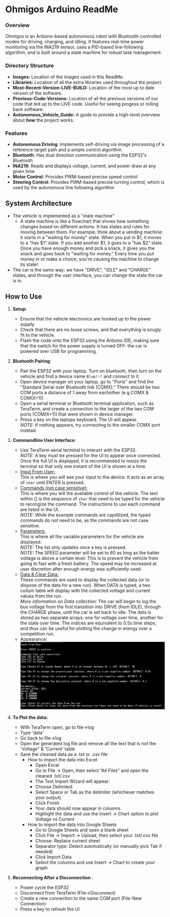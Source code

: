 # Ohmigos Arduino ReadMe

### Overview
Ohmigos is an Arduino-based autonomous robot with Bluetooth-controlled modes for driving, charging, and idling. It features real-time power monitoring via the INA219 sensor, uses a PID-based line-following algorithm, and is built around a state machine for robust task management.

### Directory Structure
- **Images:** Location of the images used in this ReadMe.
- **Libraries:** Location of all the extra libraries used throughout the project.
- **Most-Recent-Version-LIVE-BUILD:** Location of the most up to date version of the software.
- **Previous-Code-Versions:** Location of all the previous versions of our code that led up to the LIVE code. Useful for seeing progess or rolling back software.
- **Autonomous_Vehicle_Guide:** A guide to provide a high-level overview about ***how*** the project works.

### Features
- **Autonomous Driving**: Implements self-driving via image processing of a reference target path and a simple control algorithm
- **Bluetooth**: Has dual direction communication using the ESP32's Bluetooth
- **INA219**: Reads and displays voltage, current, and power draw at any given time
- **Motor Control**: Provides PWM-based precise speed control
- **Steering Control**: Provides PWM-based precise turning control, which is used by the autonomous line following algorithm

## System Architecture
- The vehicle is implemented as a "state machine"
   - A state machine is like a flowchart that shows how something changes based on different actions. It has states and rules for moving between them. For example, think about a vending machine: it starts in a "waiting for money" state. When you put in $1, it moves to a "has $1" state. If you add another $1, it goes to a "has $2" state. Once you have enough money and pick a snack, it gives you the snack and goes back to "waiting for money." Every time you put money in or make a choice, you're causing the machine to change its state!
- The car is the same way: we have "DRIVE", "IDLE" and "CHARGE" states, and through the user interface, you can change the state the car is in.

## How to Use
1. **Setup**:
   - Ensure that the vehicle electronics are hooked up to the power supply.
   - Check that there are no loose screws, and that everything is snugly fit to the vehicle.
   - Flash the code onto the ESP32 using the Arduino IDE, making sure that the switch for the power supply is turned OFF: the car is powered over USB for programming.

2. **Bluetooth Pairing**:
   - Pair the ESP32 with your laptop. Turn on bluetooth, then turn on the vehicle and find a device name `Blue!!!` and connect to it.
   - Open device manager on your laptop, go to "Ports" and find the "Standard Serial over Bluetooth link (COMX)." There should be two COM ports a distance of 1 away from eachother (e.g COMX & COM(X+1))
   - Open a serial terminal or Bluetooth terminal application, such as TeraTerm, and create a connection to the larger of the two COM ports (COM(X+1)) that were shown in device manager.
   - Press a key on the laptops keyboard. The UI will appear.  
   *NOTE:* If nothing appears, try connecting to the smaller COMX port instead.

3. **Commandline User Interface**:
   - Use TeraTerm serial terminal to interact with the ESP32.  
   *NOTE:* A key must be pressed for the UI to appear once connected. Once the full UI is
   displayed, it is recommended to resize the terminal so that only one instant of the UI
   is shown at a time.
   - <ins>Input From User:</ins>  
   This is where you will see your input to the device. It acts as an array of `char` until 
   ENTER is pressed.
   - <ins>Commands (not case sensitive):</ins>  
   This is where you will the avaliable control of the vehicle. The text within [] is the 
   sequence of `char` that need to be typed for the vehicle to recongize the command. The 
   instructions to use each command are listed in the UI.  
   *NOTE:* While the example commands are capitilized, the typed commands do not need to be, as the commands are not case sensitive.
   - <ins>Parameters:</ins>  
   This is where all the variable parameters for the vehicle are displayed.  
   *NOTE:* The list only updates once a key is pressed.  
   *NOTE:* The SPEED parameter will be set to 60 as long as the batter voltage is above a
   certain level. This is to prevent the vehicle from going to fast with a fresh battery.
   The speed may be increased at user discretion after enough energy was sufficiently used.
   - <ins>Data & Clear Data:</ins>  
   These commands are used to display the collected data (or to dispose of the data for a new run). When DATA is typed, a two collum table will display with the collected voltage and current values from the run.  
   *More information on Data collection:* The car will begin to log the bus voltage from the first transition into DRIVE (from IDLE), through the CHARGE phase, until the car is set back to idle. The data is stored as two separate arrays: one for voltage over time, another for the state over time. The indices are equivalent to 0.5s time steps, and thus can be useful for plotting the change in energy over a competition run.
   - Appearance: ![alt text](https://github.com/Rose-Hulman-ECE-Junior-Design/Sec01-Team02-GMOS/blob/main/Images/PresentUI.png "Our UI Implmentation")
4. **To Plot the data:**
   - With TeraTerm open, go to file->log
   - Type 'data'
   - Go back to file->log
   - Open the generated log file and remove all the text that is not the 'Voltage" & 'Current' table
   - Save the cleaned data as a .txt or .csv file
      - How to import the data into Excel
          - Open Excel
          - Go to File → Open, then select “All Files” and open the cleaned .txt/.csv
          - The Text Import Wizard will appear:
          - Choose Delimited
          - Select Space or Tab as the delimiter (whichever matches your output)
          - Click Finish
          - Your data should now appear in columns
          - Highlight the data and use the Insert → Chart option to plot Voltage vs Current
      - How to import the data into Google Sheets
          - Go to Google Sheets and open a blank sheet
          - Click File → Import → Upload, then select your .txt/.csv file
          - Choose: Replace current sheet
          - Separator type: Detect automatically (or manually pick Tab if needed)
          - Click Import Data
          - Select the columns and use Insert → Chart to create your graph

5. **Reconnecting After a Disconnection** :
   - Power cycle the ESP32
   - Disconnect from TeraTerm (File->Disconnect)
   - Create a new connection to the same COM port (File-New Connection)
   - Press a key to refresh the UI
<!-- 
## Documentation Plan (not offical documentation yet)

### Introduction
- The purpose of the <ins>Ohm</ins>igos robot and its relationship to ECE technology.
  - Overview of how the competition integrates electrical and computer engineering concepts like sensor data acquisition, motor control, and communication protocols.
  - Brief description of how the robot demonstrates core ECE skills, like embedded systems, power management, communication interfaces.
      - power tracking
      - circuits
      - object oriented code
      - etc

### UI User Manual
- **Bluetooth Control**:
  - How to connect to the robot over Bluetooth.
  - Command set for interacting with the robot (e.g., change state, speed, etc.).
- **LED Array**:
  - Interpreting the battery charge status.
  - LED indications for robot states (idle, drive, charge).
- **Adjustable Speed**:
  - Instructions for modifying the robot's speed using Bluetooth.

### How to Get and Use the Software
1. **Prerequisites**:
   - Required hardware components (list with specifications).
   - Required software (e.g., Arduino IDE, libraries such as `Wire.h`, `Adafruit_INA219.h`).
2. **Setup**:
   - Step-by-step guide for wiring the robot components.
   - Instructions for downloading, modifying, and flashing the code.
3. **Execution**:
   - Pairing the robot with a Bluetooth device.
   - Operating the robot using Tera Term.

### API Documentation
- **Overview**:
  - Description of functions provided in the code for motor and steering control, INA219 data reading, and Bluetooth communication.
- **Function Reference**:
  - **Motor Control**:
    - Function to set motor speed (parameters and usage).
  - **Steering Control**:
    - Function to set servo angle (parameters and usage).
  - **Power Monitoring**:
    - Functions to retrieve voltage, current, and power draw.
         - Will most likely be parsing the incoming BT message for the data we want (from the robot), then accumulating the total power consumed as well as total power recharged (can differentiate via state of robot) and outputting the data to the serial monitor
  - **Bluetooth Communication**:
    - Functions for sending and receiving messages over Bluetooth.
- **Adding New Programs**:
  - How to extend the codebase to include new features or control options.

### Educational Features
- Future additions to make the robot accessible to users with little experience in coding and to allow them to learn what parts of the code does
  - **Pre-Built Modes**: Demonstration programs for obstacle avoidance, line-following, etc.

### FAQ Troubleshooting
- Common issues during setup or operation:
  - **Bluetooth Pairing**: Solutions for pairing failures.
  - **Motor Control Issues**: Diagnosing problems with speed or turning control.

### User Interface
- The Serial Monitor in Arduino will act as the UI
      - Will print out all necessary information (power, car state, etc) at pre-determined intervals
      - Will use the terminal to start/stop vehicle as well as update existing parameters
--- -->
